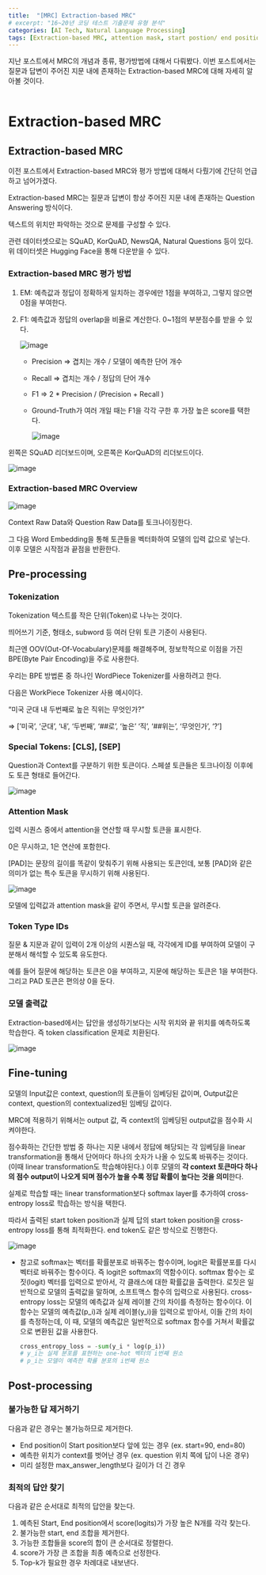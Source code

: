 ```yaml
---
title:  "[MRC] Extraction-based MRC"
# excerpt: "16~20년 코딩 테스트 기출문제 유형 분석"
categories: [AI Tech, Natural Language Processing]
tags: [Extraction-based MRC, attention mask, start postion/ end position]
---
```


지난 포스트에서 MRC의 개념과 종류, 평가방법에 대해서 다뤄봤다. 이번 포스트에서는 질문과 답변이 주어진 지문 내에 존재하는 Extraction-based MRC에 대해 자세히 알아볼 것이다. 
<br><br>

# Extraction-based MRC

## Extraction-based MRC

이전 포스트에서 Extraction-based MRC와 평가 방법에 대해서 다뤘기에 간단히 언급하고 넘어가겠다.

Extraction-based MRC는 질문과 답변이 항상 주어진 지문 내에 존재하는 Question Answering 방식이다.

텍스트의 위치만 파악하는 것으로 문제를 구성할 수 있다.

관련 데이터셋으로는 SQuAD, KorQuAD, NewsQA, Natural Questions 등이 있다. 위 데이터셋은 Hugging Face을 통해 다운받을 수 있다.

### Extraction-based MRC 평가 방법

1. EM: 예측값과 정답이 정확하게 일치하는 경우에만 1점을 부여하고, 그렇지 않으면 0점을 부여한다.
2. F1: 예측값과 정답의 overlap을 비율로 계산한다. 0~1점의 부분점수를 받을 수 있다.
    
    ![image](https://user-images.githubusercontent.com/89712324/227760169-e46c2b14-568c-465c-bc4e-c6bf36035224.png)
    
    - Precision ⇒ 겹치는 개수 / 모델이 예측한 단어 개수
    - Recall ⇒ 겹치는 개수 / 정답의 단어 개수
    - F1 ⇒ 2 * Precision / (Precision + Recall )
    - Ground-Truth가 여러 개일 때는 F1을 각각 구한 후 가장 높은 score를 택한다.
        
        ![image](https://user-images.githubusercontent.com/89712324/227760178-708c19bc-f712-4bf6-879a-2611f3f020c2.png)
        

왼쪽은 SQuAD 리더보드이며, 오른쪽은 KorQuAD의 리더보드이다.

![image](https://user-images.githubusercontent.com/89712324/227760191-333d6472-94eb-4eba-8b30-849ff66ca503.png)

### Extraction-based MRC Overview

![image](https://user-images.githubusercontent.com/89712324/227760223-5df31e4c-02a2-487c-b04d-52796b4b45b9.png)

Context Raw Data와 Question Raw Data를 토크나이징한다. 

그 다음 Word Embedding을 통해 토큰들을 벡터화하여 모델의 입력 값으로 넣는다. 이후 모델은 시작점과 끝점을 반환한다.

## Pre-processing

### Tokenization

Tokenization 텍스트를 작은 단위(Token)로 나누는 것이다.

띄어쓰기 기준, 형태소, subword 등 여러 단위 토큰 기준이 사용된다.

최근엔 OOV(Out-Of-Vocabulary)문제를 해결해주며, 정보학적으로 이점을 가진 BPE(Byte Pair Encoding)을 주로 사용한다.

우리는 BPE 방법론 중 하나인 WordPiece Tokenizer를 사용하려고 한다.

다음은 WorkPiece Tokenizer 사용 예시이다.

“미국 군대 내 두번째로 높은 직위는 무엇인가?”

⇒ [’미국’, ‘군대’, ‘내’, ‘두번째’, ‘##로’, ‘높은’ ‘직’, ‘##위는’, ‘무엇인가’, ‘?’]

### Special Tokens: [CLS], [SEP]

Question과 Context를 구분하기 위한 토큰이다. 스페셜 토큰들은 토크나이징 이후에도 토큰 형태로 들어간다.

![image](https://user-images.githubusercontent.com/89712324/227760239-b85d538e-403c-48ec-b6bd-4bb413edc708.png)

### Attention Mask

입력 시퀀스 중에서 attention을 연산할 때 무시할 토큰을 표시한다.

0은 무시하고, 1은 연산에 포함한다.

[PAD]는 문장의 길이를 똑같이 맞춰주기 위해 사용되는 토큰인데, 보통 [PAD]와 같은 의미가 없는 특수 토큰을 무시하기 위해 사용된다.

![image](https://user-images.githubusercontent.com/89712324/227760244-acbf4de2-3ceb-49c0-9e13-dc7b2f3c2433.png)

모델에 입력값과 attention mask을 같이 주면서, 무시할 토큰을 알려준다.

### Token Type IDs

질문 & 지문과 같이 입력이 2개 이상의 시퀀스일 때, 각각에게 ID를 부여하여 모델이 구분해서 해석할 수 있도록 유도한다.

예를 들어 질문에 해당하는 토큰은 0을 부여하고, 지문에 해당하는 토큰은 1을 부여한다. 그리고 PAD 토큰은 편의상 0을 둔다.

### 모델 출력값

Extraction-based에서는 답안을 생성하기보다는 시작 위치와 끝 위치를 예측하도록 학습한다. 즉 token classification 문제로 치환된다.

![image](https://user-images.githubusercontent.com/89712324/227760254-ada3186c-9024-4a6e-83a5-672c5492e484.png)

## Fine-tuning

모델의 Input값은 context, question의 토큰들이 임베딩된 값이며, Output값은 context, question의 contextualized된 임베딩 값이다. 

MRC에 적용하기 위해서는 output 값, 즉 context의 임베딩된 output값을 점수화 시켜야한다.

점수화하는 간단한 방법 중 하나는 지문 내에서 정답에 해당되는 각 임베딩을 linear transformation을 통해서 단어마다 하나의 숫자가 나올 수 있도록 바꿔주는 것이다. (이때 linear transformation도 학습해야된다.) 이후 모델의 **각 context 토큰마다 하나의 점수 output이 나오게 되며 점수가 높을 수록 정답 확률이 높다는 것을 의미**한다.

실제로 학습할 때는 linear transformation보다 softmax layer를 추가하여 cross-entropy loss로 학습하는 방식을 택한다.

따라서 출력된 start token position과 실제 답의 start token position을 cross-entropy loss를 통해 최적화한다. end token도 같은 방식으로 진행한다.

![image](https://user-images.githubusercontent.com/89712324/227760265-04bbb4a2-cdc9-40ec-90f8-1033d8a48ccf.png)

- 참고로 softmax는 벡터를 확률분포로 바꿔주는 함수이며, logit은 확률분포를 다시 벡터로 바꿔주는 함수이다. 즉 logit은 softmax의 역함수이다. softmax 함수는 로짓(logit) 벡터를 입력으로 받아서, 각 클래스에 대한 확률값을 출력한다. 로짓은 일반적으로 모델의 출력값을 말하며, 소프트맥스 함수의 입력으로 사용된다.
cross-entropy loss는 모델의 예측값과 실제 레이블 간의 차이를 측정하는 함수이다. 이 함수는 모델의 예측값(p_i)과 실제 레이블(y_i)을 입력으로 받아서, 이들 간의 차이를 측정하는데, 이 때, 모델의 예측값은 일반적으로 softmax 함수를 거쳐서 확률값으로 변환된 값을 사용한다.
    
    ```python
    cross_entropy_loss = -sum(y_i * log(p_i))
    # y_i는 실제 분포를 표현하는 one-hot 벡터의 i번째 원소
    # p_i는 모델이 예측한 확률 분포의 i번째 원소
    ```
    

## Post-processing

### 불가능한 답 제거하기

다음과 같은 경우는 불가능하므로 제거한다.

- End position이 Start position보다 앞에 있는 경우 (ex. start=90, end=80)
- 예측한 위치가 context를 벗어난 경우 (ex. question 위치 쪽에 답이 나온 경우)
- 미리 설정한 max_answer_length보다 길이가 더 긴 경우

### 최적의 답안 찾기

다음과 같은 순서대로 최적의 답안을 찾는다.

1. 예측된 Start, End position에서 score(logits)가 가장 높은 N개를 각각 찾는다.
2. 불가능한 start, end 조합을 제거한다.
3. 가능한 조합들을 score의 합이 큰 순서대로 정렬한다.
4. score가 가장 큰 조합을 최종 예측으로 선정한다.
5. Top-k가 필요한 경우 차례대로 내보낸다.
